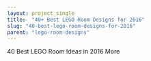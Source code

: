 ```yaml
---
layout: project_single
title:  "40+ Best LEGO Room Designs for 2016"
slug: "40-best-lego-room-designs-for-2016"
parent: "lego-room-designs"
---
```

40 Best LEGO Room Ideas in 2016                                                                                                                                                                                 More